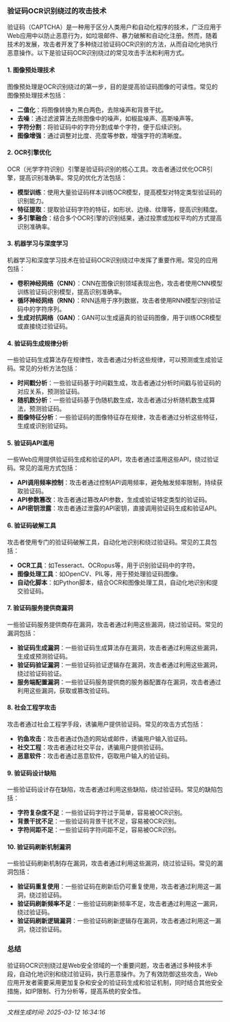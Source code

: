 ### 验证码OCR识别绕过的攻击技术

验证码（CAPTCHA）是一种用于区分人类用户和自动化程序的技术，广泛应用于Web应用中以防止恶意行为，如垃圾邮件、暴力破解和自动化注册。然而，随着技术的发展，攻击者开发了多种绕过验证码OCR识别的方法，从而自动化地执行恶意操作。以下是验证码OCR识别绕过的常见攻击手法和利用方式。

#### 1. 图像预处理技术

图像预处理是OCR识别绕过的第一步，目的是提高验证码图像的可读性。常见的图像预处理技术包括：

- **二值化**：将图像转换为黑白两色，去除噪声和背景干扰。
- **去噪**：通过滤波算法去除图像中的噪声，如椒盐噪声、高斯噪声等。
- **字符分割**：将验证码中的字符分割成单个字符，便于后续识别。
- **图像增强**：通过调整对比度、亮度等参数，增强字符的清晰度。

#### 2. OCR引擎优化

OCR（光学字符识别）引擎是验证码识别的核心工具。攻击者通过优化OCR引擎，提高识别准确率。常见的优化方法包括：

- **模型训练**：使用大量验证码样本训练OCR模型，提高模型对特定类型验证码的识别能力。
- **特征提取**：提取验证码字符的特征，如形状、边缘、纹理等，提高识别精度。
- **多引擎融合**：结合多个OCR引擎的识别结果，通过投票或加权平均的方式提高识别准确率。

#### 3. 机器学习与深度学习

机器学习和深度学习技术在验证码OCR识别绕过中发挥了重要作用。常见的应用包括：

- **卷积神经网络（CNN）**：CNN在图像识别领域表现出色，攻击者使用CNN模型训练验证码识别模型，提高识别准确率。
- **循环神经网络（RNN）**：RNN适用于序列数据，攻击者使用RNN模型识别验证码中的字符序列。
- **生成对抗网络（GAN）**：GAN可以生成逼真的验证码图像，用于训练OCR模型或直接绕过验证码。

#### 4. 验证码生成规律分析

一些验证码生成算法存在规律性，攻击者通过分析这些规律，可以预测或生成验证码。常见的分析方法包括：

- **时间戳分析**：一些验证码基于时间戳生成，攻击者通过分析时间戳与验证码的对应关系，预测验证码。
- **随机数分析**：一些验证码基于伪随机数生成，攻击者通过分析随机数生成算法，预测验证码。
- **图像特征分析**：一些验证码的图像特征存在规律，攻击者通过分析这些特征，生成或识别验证码。

#### 5. 验证码API滥用

一些Web应用提供验证码生成和验证的API，攻击者通过滥用这些API，绕过验证码。常见的滥用方式包括：

- **API调用频率控制**：攻击者通过控制API调用频率，避免触发频率限制，持续获取验证码。
- **API参数篡改**：攻击者通过篡改API参数，生成或验证特定类型的验证码。
- **API密钥泄露**：攻击者通过泄露的API密钥，直接调用验证码生成和验证API。

#### 6. 验证码破解工具

攻击者使用专门的验证码破解工具，自动化地识别和绕过验证码。常见的工具包括：

- **OCR工具**：如Tesseract、OCRopus等，用于识别验证码中的字符。
- **图像处理工具**：如OpenCV、PIL等，用于预处理验证码图像。
- **自动化脚本**：如Python脚本，结合OCR和图像处理工具，自动化地识别和提交验证码。

#### 7. 验证码服务提供商漏洞

一些验证码服务提供商存在漏洞，攻击者通过利用这些漏洞，绕过验证码。常见的漏洞包括：

- **验证码生成漏洞**：一些验证码生成算法存在漏洞，攻击者通过利用这些漏洞，生成或预测验证码。
- **验证码验证漏洞**：一些验证码验证逻辑存在漏洞，攻击者通过利用这些漏洞，绕过验证码验证。
- **服务端配置漏洞**：一些验证码服务提供商的服务器配置存在漏洞，攻击者通过利用这些漏洞，获取或篡改验证码。

#### 8. 社会工程学攻击

攻击者通过社会工程学手段，诱骗用户提供验证码。常见的攻击方式包括：

- **钓鱼攻击**：攻击者通过伪造的网站或邮件，诱骗用户输入验证码。
- **社交工程**：攻击者通过社交平台，诱骗用户提供验证码。
- **恶意软件**：攻击者通过恶意软件，窃取用户输入的验证码。

#### 9. 验证码设计缺陷

一些验证码设计存在缺陷，攻击者通过利用这些缺陷，绕过验证码。常见的缺陷包括：

- **字符复杂度不足**：一些验证码字符过于简单，容易被OCR识别。
- **背景干扰不足**：一些验证码背景干扰不足，容易被OCR识别。
- **字符间距不足**：一些验证码字符间距不足，容易被OCR识别。

#### 10. 验证码刷新机制漏洞

一些验证码刷新机制存在漏洞，攻击者通过利用这些漏洞，绕过验证码。常见的漏洞包括：

- **验证码重复使用**：一些验证码在刷新后仍可重复使用，攻击者通过利用这一漏洞，绕过验证码。
- **验证码刷新频率不足**：一些验证码刷新频率不足，攻击者通过利用这一漏洞，绕过验证码。
- **验证码刷新逻辑漏洞**：一些验证码刷新逻辑存在漏洞，攻击者通过利用这一漏洞，绕过验证码。

### 总结

验证码OCR识别绕过是Web安全领域的一个重要问题，攻击者通过多种技术手段，自动化地识别和绕过验证码，执行恶意操作。为了有效防御这些攻击，Web应用开发者需要采用更加复杂和安全的验证码生成和验证机制，同时结合其他安全措施，如IP限制、行为分析等，提高系统的安全性。

---

*文档生成时间: 2025-03-12 16:34:16*



















